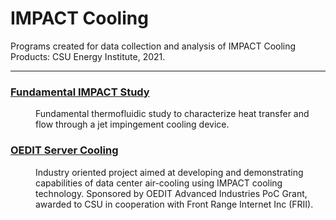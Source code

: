 # IMPACT Cooling
Programs created for data collection and analysis of IMPACT Cooling Products: CSU Energy Institute, 2021.

***

### [Fundamental IMPACT Study](https://github.com/katie-plese/IMPACT-Cooling/tree/main/Fundamental%20IMPACT%20Study)
<dl>
<dd>Fundamental thermofluidic study to characterize heat transfer and flow through a jet impingement cooling device.</dd>
</dl>

### [OEDIT Server Cooling](https://github.com/katie-plese)
<dl>
<dd>Industry oriented project aimed at developing and demonstrating capabilities of data center air-cooling using IMPACT cooling technology. Sponsored by OEDIT Advanced Industries PoC Grant, awarded to CSU in cooperation with Front Range Internet Inc (FRII).</dd>
</dl>
